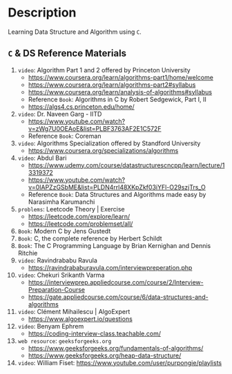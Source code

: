 # Description

Learning Data Structure and Algorithm using `C`.

## `C` & DS Reference Materials

1. `video`: Algorithm Part 1 and 2 offered by Princeton University
    - https://www.coursera.org/learn/algorithms-part1/home/welcome
    - https://www.coursera.org/learn/algorithms-part2#syllabus
    - https://www.coursera.org/learn/analysis-of-algorithms#syllabus
    - Reference `Book`: Algorithms in C by Robert Sedgewick, Part I, II
    - https://algs4.cs.princeton.edu/home/
2. `video`: Dr. Naveen Garg - IITD
    - https://www.youtube.com/watch?v=zWg7U0OEAoE&list=PLBF3763AF2E1C572F
    - Reference `Book`: Coreman
3. `video`: Algorithms Specialization offered by Standford University
    - https://www.coursera.org/specializations/algorithms
4. `video`: Abdul Bari
    - https://www.udemy.com/course/datastructurescncpp/learn/lecture/13319372
    - https://www.youtube.com/watch?v=0IAPZzGSbME&list=PLDN4rrl48XKpZkf03iYFl-O29szjTrs_O
    - Reference `Book`: Data Structures and Algorithms made easy by Narasimha Karumanchi
5. `problems`: Leetcode Theory | Exercise
    - https://leetcode.com/explore/learn/
    - https://leetcode.com/problemset/all/
6. `Book`: Modern C by Jens Gustedt
7. `Book`: C, the complete reference by Herbert Schildt
8. `Book`: The C Programming Language by Brian Kernighan and Dennis Ritchie
9. `video`: Ravindrababu Ravula
    - https://ravindrababuravula.com/interviewpreperation.php
10. `video`: Chekuri Srikanth Varma
    - https://interviewprep.appliedcourse.com/course/2/Interview-Preparation-Course
    - https://gate.appliedcourse.com/course/6/data-structures-and-algorithms
11. `video`: Clément Mihailescu | AlgoExpert
    - https://www.algoexpert.io/questions
12. `video`: Benyam Ephrem
    - https://coding-interview-class.teachable.com/
13. `web resource`: `geeksforgeeks.org`
    - https://www.geeksforgeeks.org/fundamentals-of-algorithms/
    - https://www.geeksforgeeks.org/heap-data-structure/
14. `video`: William Fiset: https://www.youtube.com/user/purpongie/playlists

